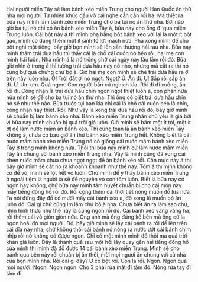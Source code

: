 Hai người miền Tây sẽ làm bánh xèo miền Trung cho người Hàn Quốc ăn thử nha mọi người. Tự nhiên khúc đầu vô cái nghe cắn cắn rồi ha. Mà thiệt ra bữa nay mình làm bánh xèo miền Trung cho ba tụi nó ăn thử nha. Bởi nào giờ ba tụi nó chỉ có ăn bánh xèo miền Tây à, bữa nay cho ổng đi qua miền Trung luôn. Cái bột này á thì mình pha bằng bột bánh xèo với lại là một ít bột gạo, mình có dùng thêm một ít sinh tố lứt mạch nữa. Pha xong mình để cho bột nghỉ một tiếng, bây giờ bọn mình sẽ lên sân thượng hái rau nha. Bữa nay mình thăm trái dưa hấu thì thấy cái lá chỗ cái cuốn nó héo rồi, hai mẹ con mình hái luôn. Nhà mình á là nó trông chờ cái ngày này lâu lắm rồi đó. Bữa giờ nhìn ở trong á thì tưởng trái dưa hấu này nó nhỏ, nhưng mà cắt ra thì nó cũng bự quá chừng chứ bộ à. Giờ hai mẹ con mình sẽ chẻ trái dưa hấu ra ở trên này luôn nha. Ô! Trời đất ơi nó ngọt. Ngọt? Ừ. Ăn đi. Ư! Sắp rồi sắp ăn đi. Ừ. Ưm ưm. Quá ngon. Con người bẩn cứ nghịch kìa. Rồi đi đi xuống, ăn rồi đi. Công nhận là trái dưa hấu chín ngon ngọt thiệt luôn á, còn phân nữa nữa mình sẽ để cho ba tụi nó ăn thử nha. Thì ổng có biết trái dưa hấu chín nó sẽ như thế nào. Bữa trước tụi bạn kia chỉ cái lá chỗ cái cuốn héo là chín, công nhận hay thiệt. Rồi. Như vậy là xong trái dưa hấu rồi đó, bây giờ mình sẽ chuẩn bị làm bánh xèo nha. Bánh xèo miền Trung nhân chủ yếu là giá bởi vì bữa nay mình chuẩn bị quá trời giá luôn. Giờ mình sẽ bằm một ít tỏi, một ít ớt để làm nước mắm ăn bánh xèo. Thì cũng toàn là ăn bánh xèo miền Tây không à, chưa có bao giờ ăn thử bánh xèo miền Trung hết. Không biết là cái nước mắm bánh xèo miền Trung nó có giống cái nước mắm bánh xèo miền Tây ở trong mình không nữa. Thôi thì bữa nay mình cứ làm nước mắm miền Tây ăn chung với bánh xèo miền Trung nha. Vậy là mình cũng đã xong cái chén nước mắm chua chua ngọt ngọt để ăn bánh xèo rồi. Còn mực này á thì bây giờ mình sẽ cắt nó ra khoanh khoanh như thế này. Tôm á thì mình không có để vỏ, mình sẽ lột hết vỏ luôn. Chứ mình để ý thấy bánh xèo miền Trung ở ngoài tiệm là người ta sẽ để nguyên vỏ con tôm luôn. Biết là bữa nay có ngon hay không, chứ bữa nay mình tâm huyết chuẩn bị cho cái món này mấy tiếng đồng hồ rồi đó. Rồi cộng thêm cái thời tiết nóng muốn đổ lửa nữa. Ta nói đứng đây đổ có mười mấy cái bánh xèo à, đổ xong là muốn bỏ ăn luôn đó. Cái gì chứ cũng im lắm chứ bộ à nha. Chưa biết ăn ra làm sao chứ, nhìn hình thức như thế này là cũng ngon rồi đó. Cái bánh xèo vàng vàng ha, rồi thêm cái vỏ giòn giòn nữa. Ông anh mà ổng đứng kế bên mà ổng cứ la ngon hoài đó mọi người. Đó, bây giờ mình sẽ lấy cái bánh ra rồi để lên trên cái dĩa này nha, chứ không thôi cái bánh nó nóng ra nước ướt cái bánh chìm nhịp rồi nó không có được ngon. Chỉ có một mình mình đổ thôi mà quá trời khán giả luôn. Đây là thành quả sau một hồi lây quay gần hai tiếng đồng hồ của mình thì mình đã đổ được 14 cái bánh xèo miền Trung. Mình sẽ cho bánh qua bên này rồi chuẩn bị ăn thôi, mời mọi người ăn chung với cả nhà của bọn mình nha. Rồi cái gì đây? U có bột rồi. Con la rồi. Ngon. Ngon quá mọi người. Ngon. Ngon ngon. Cho 3 phải rửa mặt đi tắm đó. Nóng rửa tay đi tắm đi.